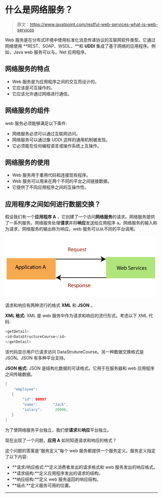 # 什么是网络服务？

> 原文：<https://www.javatpoint.com/restful-web-services-what-is-web-services>

Web 服务是在分布式环境中使用标准化消息传递协议的互联网软件类型。它通过网络使用 **REST、SOAP、WSDL、**和 **UDDI** 集成了基于网络的应用程序。例如，Java web 服务可以与。Net 应用程序。

## 网络服务的特点

*   Web 服务是为应用程序之间的交互而设计的。
*   它应该是可互操作的。
*   它应该允许通过网络进行通信。

## 网络服务的组件

web 服务必须能够满足以下条件:

*   网络服务必须可以通过互联网访问。
*   网络服务可以通过像 UDDI 这样的通用机制被发现。
*   它必须能在任何编程语言或操作系统上互操作。

## 网络服务的使用

*   Web 服务用于重用代码和连接现有程序。
*   Web 服务可以用来在两个不同的平台之间链接数据。
*   它提供了不同应用程序之间的互操作性。

## 应用程序之间如何进行数据交换？

假设我们有一个**应用程序 A** ，它创建了一个访问**网络服务**的请求。网络服务提供了一系列服务。网络服务处理**请求**并将**响应**发送给应用程序 a。网络服务的输入称为请求，网络服务的输出称为响应。web 服务可以从不同的平台调用。

![What is Web Services](img/ca25930dc1503f563cc538eb96b36933.png)

请求和响应有两种流行的格式 **XML** 和 **JSON** 。

**XML 格式:** XML 是 web 服务中作为请求和响应的流行形式。考虑以下 XML 代码:

```java
<getDetail>
<id>DataStructureCourse</id>
</getDetail>

```

该代码显示用户已请求访问 DataStrutureCourse。另一种数据交换格式是 JSON。JSON 有多种平台支持。

**JSON 格式:** JSON 是结构化数据的可读格式。它用于在服务器和 web 应用程序之间传输数据。

```java
[  
    "employee": 
   {  
        "id": 00987
        "name":       "Jack",   
        "salary":      20000,   
   }  
]  

```

为了使网络服务平台独立，我们使**请求**和**响应**平台独立。

现在出现了一个问题，**应用 A** 如何知道请求和响应的格式？

这个问题的答案是“服务定义”每个 web 服务都提供一个服务定义。服务定义指定了以下内容:

*   **请求/响应格式:**定义消费者发出的请求格式和 web 服务发出的响应格式。
*   **请求结构:**定义应用程序发出的请求的结构。
*   **响应结构:**定义 web 服务返回的响应结构。
*   **端点:**定义服务可用的位置。

* * *